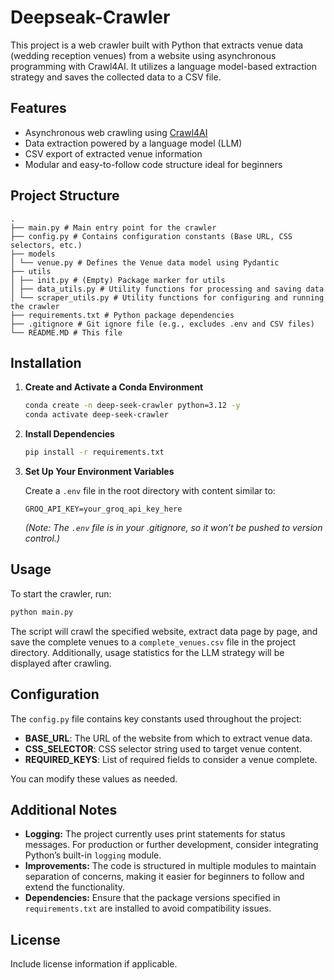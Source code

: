 # Deepseak-Crawler


This project is a web crawler built with Python that extracts venue data (wedding reception venues) from a website using asynchronous programming with Crawl4AI. It utilizes a language model-based extraction strategy and saves the collected data to a CSV file.

## Features

- Asynchronous web crawling using [Crawl4AI](https://pypi.org/project/Crawl4AI/)
- Data extraction powered by a language model (LLM)
- CSV export of extracted venue information
- Modular and easy-to-follow code structure ideal for beginners

## Project Structure
```
.
├── main.py # Main entry point for the crawler
├── config.py # Contains configuration constants (Base URL, CSS selectors, etc.)
├── models
│ └── venue.py # Defines the Venue data model using Pydantic
├── utils
│ ├── init.py # (Empty) Package marker for utils
│ ├── data_utils.py # Utility functions for processing and saving data
│ └── scraper_utils.py # Utility functions for configuring and running the crawler
├── requirements.txt # Python package dependencies
├── .gitignore # Git ignore file (e.g., excludes .env and CSV files)
└── README.MD # This file
```

## Installation

1. **Create and Activate a Conda Environment**

   ```bash
   conda create -n deep-seek-crawler python=3.12 -y
   conda activate deep-seek-crawler
   ```

2. **Install Dependencies**

   ```bash
   pip install -r requirements.txt
   ```

3. **Set Up Your Environment Variables**

   Create a `.env` file in the root directory with content similar to:

   ```env
   GROQ_API_KEY=your_groq_api_key_here
   ```

   *(Note: The `.env` file is in your .gitignore, so it won’t be pushed to version control.)*

## Usage

To start the crawler, run:

```bash
python main.py
```

The script will crawl the specified website, extract data page by page, and save the complete venues to a `complete_venues.csv` file in the project directory. Additionally, usage statistics for the LLM strategy will be displayed after crawling.

## Configuration

The `config.py` file contains key constants used throughout the project:

- **BASE_URL**: The URL of the website from which to extract venue data.
- **CSS_SELECTOR**: CSS selector string used to target venue content.
- **REQUIRED_KEYS**: List of required fields to consider a venue complete.

You can modify these values as needed.

## Additional Notes

- **Logging:** The project currently uses print statements for status messages. For production or further development, consider integrating Python’s built-in `logging` module.
- **Improvements:** The code is structured in multiple modules to maintain separation of concerns, making it easier for beginners to follow and extend the functionality.
- **Dependencies:** Ensure that the package versions specified in `requirements.txt` are installed to avoid compatibility issues.

## License

Include license information if applicable.